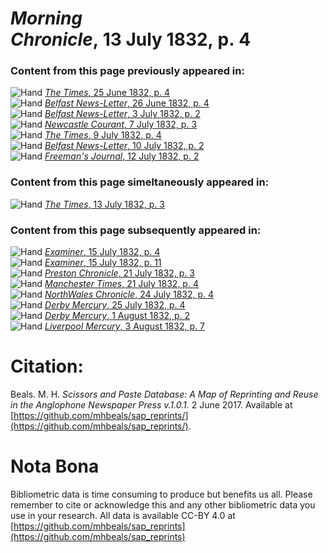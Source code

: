 # *Morning Chronicle*, 13 July 1832, p. 4  
  
### Content from this page previously appeared in:  
![Hand](http://scissorsandpaste.net/wp-content/uploads/2017/06/smallhandpointer.png) [*The Times*, 25 June 1832, p. 4](https://mhbeals.github.io/sap_html/The-Times/The-Times-25-June-1832-p-4)  
![Hand](http://scissorsandpaste.net/wp-content/uploads/2017/06/smallhandpointer.png) [*Belfast News-Letter*, 26 June 1832, p. 4](https://mhbeals.github.io/sap_html/Belfast-News-Letter/Belfast-News-Letter-26-June-1832-p-4)  
![Hand](http://scissorsandpaste.net/wp-content/uploads/2017/06/smallhandpointer.png) [*Belfast News-Letter*, 3 July 1832, p. 2](https://mhbeals.github.io/sap_html/Belfast-News-Letter/Belfast-News-Letter-3-July-1832-p-2)  
![Hand](http://scissorsandpaste.net/wp-content/uploads/2017/06/smallhandpointer.png) [*Newcastle Courant*, 7 July 1832, p. 3](https://mhbeals.github.io/sap_html/Newcastle-Courant/Newcastle-Courant-7-July-1832-p-3)  
![Hand](http://scissorsandpaste.net/wp-content/uploads/2017/06/smallhandpointer.png) [*The Times*, 9 July 1832, p. 4](https://mhbeals.github.io/sap_html/The-Times/The-Times-9-July-1832-p-4)  
![Hand](http://scissorsandpaste.net/wp-content/uploads/2017/06/smallhandpointer.png) [*Belfast News-Letter*, 10 July 1832, p. 2](https://mhbeals.github.io/sap_html/Belfast-News-Letter/Belfast-News-Letter-10-July-1832-p-2)  
![Hand](http://scissorsandpaste.net/wp-content/uploads/2017/06/smallhandpointer.png) [*Freeman's Journal*, 12 July 1832, p. 2](https://mhbeals.github.io/sap_html/Freeman's-Journal/Freeman's-Journal-12-July-1832-p-2)  
  
### Content from this page simeltaneously appeared in:  
![Hand](http://scissorsandpaste.net/wp-content/uploads/2017/06/smallhandpointer.png) [*The Times*, 13 July 1832, p. 3](https://mhbeals.github.io/sap_html/The-Times/The-Times-13-July-1832-p-3)  
  
### Content from this page subsequently appeared in:  
![Hand](http://scissorsandpaste.net/wp-content/uploads/2017/06/smallhandpointer.png) [*Examiner*, 15 July 1832, p. 4](https://mhbeals.github.io/sap_html/Examiner/Examiner-15-July-1832-p-4)  
![Hand](http://scissorsandpaste.net/wp-content/uploads/2017/06/smallhandpointer.png) [*Examiner*, 15 July 1832, p. 11](https://mhbeals.github.io/sap_html/Examiner/Examiner-15-July-1832-p-11)  
![Hand](http://scissorsandpaste.net/wp-content/uploads/2017/06/smallhandpointer.png) [*Preston Chronicle*, 21 July 1832, p. 3](https://mhbeals.github.io/sap_html/Preston-Chronicle/Preston-Chronicle-21-July-1832-p-3)  
![Hand](http://scissorsandpaste.net/wp-content/uploads/2017/06/smallhandpointer.png) [*Manchester Times*, 21 July 1832, p. 4](https://mhbeals.github.io/sap_html/Manchester-Times/Manchester-Times-21-July-1832-p-4)  
![Hand](http://scissorsandpaste.net/wp-content/uploads/2017/06/smallhandpointer.png) [*NorthWales Chronicle*, 24 July 1832, p. 4](https://mhbeals.github.io/sap_html/NorthWales-Chronicle/NorthWales-Chronicle-24-July-1832-p-4)  
![Hand](http://scissorsandpaste.net/wp-content/uploads/2017/06/smallhandpointer.png) [*Derby Mercury*, 25 July 1832, p. 4](https://mhbeals.github.io/sap_html/Derby-Mercury/Derby-Mercury-25-July-1832-p-4)  
![Hand](http://scissorsandpaste.net/wp-content/uploads/2017/06/smallhandpointer.png) [*Derby Mercury*, 1 August 1832, p. 2](https://mhbeals.github.io/sap_html/Derby-Mercury/Derby-Mercury-1-August-1832-p-2)  
![Hand](http://scissorsandpaste.net/wp-content/uploads/2017/06/smallhandpointer.png) [*Liverpool Mercury*, 3 August 1832, p. 7](https://mhbeals.github.io/sap_html/Liverpool-Mercury/Liverpool-Mercury-3-August-1832-p-7)  


# Citation: 

Beals. M. H. *Scissors and Paste Database: A Map of Reprinting and Reuse in the Anglophone Newspaper Press v.1.0.1.* 2 June 2017. Available at [https://github.com/mhbeals/sap_reprints/](https://github.com/mhbeals/sap_reprints/). 

# Nota Bona

Bibliometric data is time consuming to produce but benefits us all. Please remember to cite or acknowledge this and any other bibliometric data you use in your research. All data is available CC-BY 4.0 at [https://github.com/mhbeals/sap_reprints](https://github.com/mhbeals/sap_reprints)